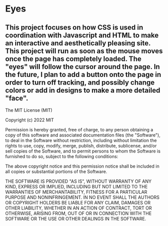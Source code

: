 # Eyes
## This project focuses on how CSS is used in coordination with Javascript and HTML to make an interactive and aesthetically pleasing site. This project will run as soon as the mouse moves once the page has completely loaded. The "eyes" will follow the cursor around the page. In the future, I plan to add a button onto the page in order to turn off tracking, and possibly change colors or add in designs to make a more detailed "face".


The MIT License (MIT)

Copyright (c) 2022 MIT

Permission is hereby granted, free of charge, to any person obtaining a copy of this software and associated documentation files (the "Software"), to deal in the Software without restriction, including without limitation the rights to use, copy, modify, merge, publish, distribute, sublicense, and/or sell copies of the Software, and to permit persons to whom the Software is furnished to do so, subject to the following conditions:

The above copyright notice and this permission notice shall be included in all copies or substantial portions of the Software.

THE SOFTWARE IS PROVIDED "AS IS", WITHOUT WARRANTY OF ANY KIND, EXPRESS OR IMPLIED, INCLUDING BUT NOT LIMITED TO THE WARRANTIES OF MERCHANTABILITY, FITNESS FOR A PARTICULAR PURPOSE AND NONINFRINGEMENT. IN NO EVENT SHALL THE AUTHORS OR COPYRIGHT HOLDERS BE LIABLE FOR ANY CLAIM, DAMAGES OR OTHER LIABILITY, WHETHER IN AN ACTION OF CONTRACT, TORT OR OTHERWISE, ARISING FROM, OUT OF OR IN CONNECTION WITH THE SOFTWARE OR THE USE OR OTHER DEALINGS IN THE SOFTWARE.
